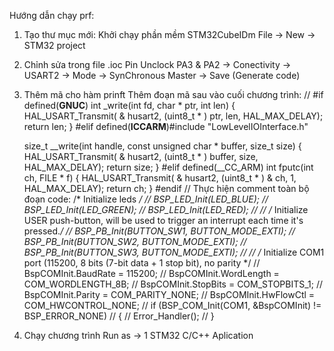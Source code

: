 Hướng dẫn chạy prf:
1. Tạo thư mục mới:
     Khởi chạy phần mềm STM32CubeIDm
     File -> New -> STM32 project
2. Chỉnh sửa trong file .ioc
     Pin Unclock PA3 & PA2
     -> Conectivity -> USART2 -> Mode -> SynChronous Master
     -> Save (Generate code)
3. Thêm mã cho hàm prinft
     Thêm đoạn mã sau vào cuối chương trình:
         //
           #if defined(__GNUC__)
      int _write(int fd, char * ptr, int len) {
        HAL_USART_Transmit( & husart2, (uint8_t * ) ptr, len, HAL_MAX_DELAY);
        return len;
      }
      #elif defined(__ICCARM__)#include "LowLevelIOInterface.h"
      
      size_t __write(int handle,
        const unsigned char * buffer, size_t size) {
        HAL_USART_Transmit( & husart2, (uint8_t * ) buffer, size, HAL_MAX_DELAY);
        return size;
      }
      #elif defined(__CC_ARM)
      int fputc(int ch, FILE * f) {
        HAL_USART_Transmit( & husart2, (uint8_t * ) & ch, 1, HAL_MAX_DELAY);
        return ch;
      }
      #endif
      //
     Thực hiện comment toàn bộ đoạn code:
           /* Initialize leds */
      //  BSP_LED_Init(LED_BLUE);
      //  BSP_LED_Init(LED_GREEN);
      //  BSP_LED_Init(LED_RED);
      //
      //  /* Initialize USER push-button, will be used to trigger an interrupt each time it's pressed.*/
      //  BSP_PB_Init(BUTTON_SW1, BUTTON_MODE_EXTI);
      //  BSP_PB_Init(BUTTON_SW2, BUTTON_MODE_EXTI);
      //  BSP_PB_Init(BUTTON_SW3, BUTTON_MODE_EXTI);
      //
      //  /* Initialize COM1 port (115200, 8 bits (7-bit data + 1 stop bit), no parity */
      //  BspCOMInit.BaudRate   = 115200;
      //  BspCOMInit.WordLength = COM_WORDLENGTH_8B;
      //  BspCOMInit.StopBits   = COM_STOPBITS_1;
      //  BspCOMInit.Parity     = COM_PARITY_NONE;
      //  BspCOMInit.HwFlowCtl  = COM_HWCONTROL_NONE;
      //  if (BSP_COM_Init(COM1, &BspCOMInit) != BSP_ERROR_NONE)
      //  {
      //    Error_Handler();
      //  }

4. Chạy chương trình
     Run as -> 1 STM32 C/C++ Aplication
